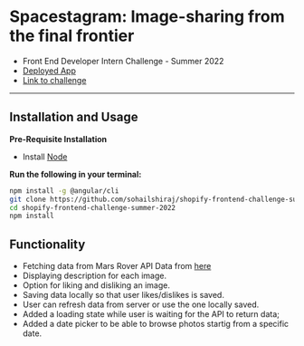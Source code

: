 # Spacestagram: Image-sharing from the final frontier

- Front End Developer Intern Challenge - Summer 2022
- [Deployed App](https://sohailshiraj-shopify-challenge.herokuapp.com)
- [Link to challenge](https://docs.google.com/document/d/13zXpyrC2yGxoLXKktxw2VJG2Jw8SdUfliLM-bYQLjqE/edit#heading=h.31w9woubunro)

---
## Installation and Usage

**Pre-Requisite Installation**
- Install [Node](https://nodejs.org/en/)

**Run the following in your terminal:**

```bash
npm install -g @angular/cli
git clone https://github.com/sohailshiraj/shopify-frontend-challenge-summer-2022.git
cd shopify-frontend-challenge-summer-2022
npm install
```

## Functionality
- Fetching data from Mars Rover API Data from [here](https://api.nasa.gov/)
- Displaying description for each image.
- Option for liking and disliking an image.
- Saving data locally so that user likes/dislikes is saved.
- User can refresh data from server or use the one locally saved.
- Added a loading state while user is waiting for the API to return data;
- Added a date picker to be able to browse photos startig from a specific date.


